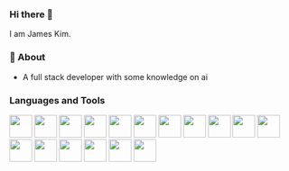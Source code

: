 ### Hi there 👋

I am James Kim.

### 🌱 About

- A full stack developer with some knowledge on ai

### Languages and Tools

<section>
    <img width="40px" src="https://cdn.jsdelivr.net/gh/devicons/devicon/icons/html5/html5-original.svg" />
    <img width="40px" src="https://cdn.jsdelivr.net/gh/devicons/devicon/icons/css3/css3-original.svg" />
    <img width="40px" src="https://cdn.jsdelivr.net/gh/devicons/devicon/icons/javascript/javascript-original.svg" />
    <img width="40px" src="https://cdn.jsdelivr.net/gh/devicons/devicon/icons/svelte/svelte-original.svg" />
    <img width="40px" src="https://cdn.jsdelivr.net/gh/devicons/devicon/icons/tailwindcss/tailwindcss-plain.svg" />
    <img width="40px" src="https://cdn.jsdelivr.net/gh/devicons/devicon/icons/dart/dart-original.svg" />
    <img width="40px" src="https://cdn.jsdelivr.net/gh/devicons/devicon/icons/flutter/flutter-original.svg" />
    <img width="40px" src="https://cdn.jsdelivr.net/gh/devicons/devicon/icons/amazonwebservices/amazonwebservices-original.svg" />
    <img width="40px" src="https://cdn.jsdelivr.net/gh/devicons/devicon/icons/googlecloud/googlecloud-original.svg" />
    <img width="40px" src="https://cdn.jsdelivr.net/gh/devicons/devicon/icons/firebase/firebase-plain.svg" />
    <img width="40px" src="https://cdn.jsdelivr.net/gh/devicons/devicon/icons/python/python-original.svg" />
    <img width="40px" src="https://cdn.jsdelivr.net/gh/devicons/devicon/icons/tensorflow/tensorflow-original.svg" />
    <img width="40px" src="https://cdn.jsdelivr.net/gh/devicons/devicon/icons/numpy/numpy-original.svg" />
    <img width="40px" src="https://cdn.jsdelivr.net/gh/devicons/devicon/icons/blender/blender-original.svg" />
    <img width="40px" src="https://cdn.jsdelivr.net/gh/devicons/devicon/icons/godot/godot-original.svg" />
    <img width="40px" src="https://cdn.jsdelivr.net/gh/devicons/devicon/icons/linux/linux-original.svg" />
    <img width="40px" src="https://cdn.jsdelivr.net/gh/devicons/devicon/icons/bash/bash-original.svg" />
<section/>
